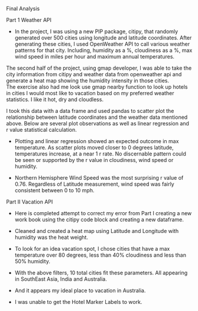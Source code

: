 Final Analysis

Part 1 
Weather API

- In the project, I was using a new PIP package, citipy, that randomly generated over 500 cities using 
longitude and latitude coordinates.  After generating these cities, I used OpenWeather API to call 
various weather patterns for that city.  Including, humidity as a %, cloudiness as a %, max wind speed in
miles per hour and maximum annual temperatures.

The second half of the project, using gmap developer, I was able to take the city information from citipy 
and weather data from openweather api and generate a heat map showing the humidity intensity in those cities.  
The exercise also had me look use gmap nearby function to look up hotels in cities I would most like
to vacation based on my preferred weather statistics.  I like it hot, dry and cloudless.   


I took this data with a data frame and used pandas to scatter plot the relationship between latitude
coordinates and the weather data mentioned above.  Below are several plot observations as well as 
linear regression and r value statistical calculation.  

- Plotting and linear regression showed an expected outcome in max temperature. As scatter plots
moved closer to 0 degrees latitude, temperatures increase, at a near 1 r rate.  No discernable 
pattern could be seen or supported by the r value in cloudiness, wind speed or humidity.

- Northern Hemisphere Wind Speed was the most surprising r value of 0.76. Regardless of Latitude
measurement, wind speed was fairly consistent between 0 to 10 mph. 


Part II
Vacation API

- Here is completed attempt to correct my error from Part I creating a new work book using the
citipy code block and creating a new dataframe.

- Cleaned and created a heat map using Latitude and Longitude with humidity was the heat weight.

- To look for an idea vacation spot, I chose cities that have a max temperature over 80 degrees, 
less than 40% cloudiness and less than 50% humidity.

- With the above filters, 10 total cities fit these parameters. All appearing in SouthEast Asia,
India and Australia.  

- And it appears my ideal place to vacation in Australia. 

- I was unable to get the Hotel Marker Labels to work.  


